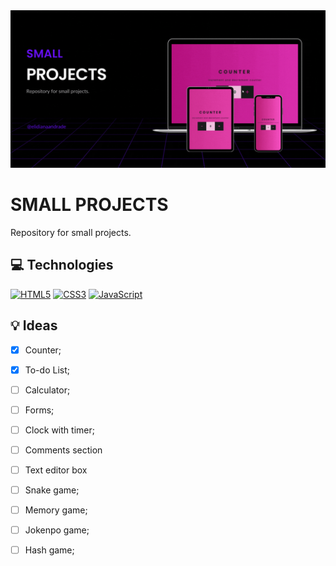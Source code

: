 <div id="top" align="center">
  <img alt="Small Projects" src="https://raw.githubusercontent.com/elidianaandrade/utilities/0f0d1fc8d9a97ddf5820abe138b11bba16030823/templates/README/img/covers/small-projects.gif">
</div>

# SMALL PROJECTS
Repository for small projects.

## 💻 Technologies
[![HTML5](https://img.shields.io/badge/HTML5-000?style=for-the-badge&logo=html5&logoColor=7520FF)](https://developer.mozilla.org/pt-BR/docs/Web/HTML)
[![CSS3](https://img.shields.io/badge/CSS3-000?style=for-the-badge&logo=css3&logoColor=7520FF)](https://developer.mozilla.org/pt-BR/docs/Web/CSS)
[![JavaScript](https://img.shields.io/badge/JavaScript-000?style=for-the-badge&logo=javascript&logoColor=7520FF)](https://developer.mozilla.org/pt-BR/docs/Web/JavaScript)

## 💡 Ideas
- [x] Counter;
- [x] To-do List;
- [ ] Calculator;
- [ ] Forms;
- [ ] Clock with timer;
- [ ] Comments section
- [ ] Text editor box
- [ ] Snake game;
- [ ] Memory game;
- [ ] Jokenpo game;
- [ ] Hash game;



